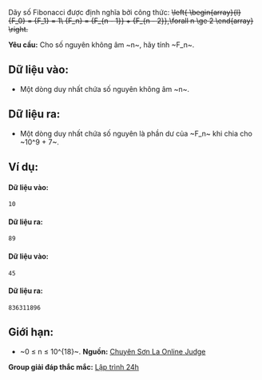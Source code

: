 Dãy số Fibonacci được định nghĩa bởi công thức:
~~\left\{ \begin{array}{l}
{F_0} = {F_1} = 1\\
{F_n} = {F_{n - 1}} + {F_{n - 2}},\forall n \ge 2
\end{array} \right.~~

****Yêu cầu:**** Cho số nguyên không âm ~n~, hãy tính ~F_n~.

## Dữ liệu vào:
- Một dòng duy nhất chứa số nguyên không âm ~n~.

## Dữ liệu ra:
- Một dòng duy nhất chứa số nguyên là phần dư của ~F_n~ khi chia cho ~10^9 + 7~.

## Ví dụ:
#### Dữ liệu vào:
```
10
```

#### Dữ liệu ra:
```
89
```

#### Dữ liệu vào:
```
45
```

#### Dữ liệu ra:
```
836311896
```

## Giới hạn:
- ~0 ≤ n ≤ 10^{18}~.
**Nguồn:** [Chuyên Sơn La Online Judge](http://csloj.ddns.net/)

**Group giải đáp thắc mắc:** [Lập trình 24h](https://www.facebook.com/groups/1386904321519984)